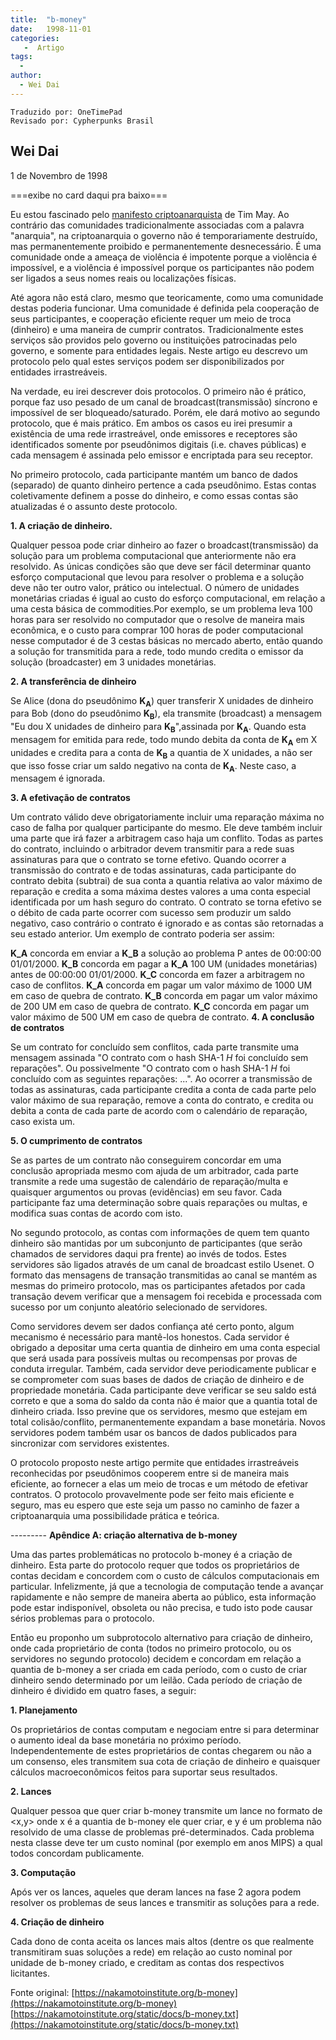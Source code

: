 ```yaml
---
title:  "b-money"
date:   1998-11-01
categories:
   -  Artigo
tags:
  -
author:
  - Wei Dai
---
```

```
Traduzido por: OneTimePad
Revisado por: Cypherpunks Brasil
```
  
## Wei Dai  
1 de Novembro de 1998

===exibe no card daqui pra baixo===

Eu estou fascinado pelo [manifesto criptoanarquista](https://cypherpunks.com.br/o-manifesto-criptoanarquista/) de Tim May. Ao contrário das comunidades tradicionalmente associadas com a palavra "anarquia", na criptoanarquia o governo não é temporariamente destruído, mas permanentemente proibido e permanentemente desnecessário. É uma comunidade onde a ameaça de violência é impotente porque a violência é impossível, e a violência é impossível porque os participantes não podem ser ligados a seus nomes reais ou localizações físicas.

Até agora não está claro, mesmo que teoricamente, como uma comunidade destas poderia funcionar. Uma comunidade é definida pela cooperação de seus participantes, e cooperação eficiente requer um meio de troca (dinheiro) e uma maneira de cumprir contratos. Tradicionalmente estes serviços são providos pelo governo ou instituições patrocinadas pelo governo, e somente para entidades legais. Neste artigo eu descrevo um protocolo pelo qual estes serviços podem ser disponibilizados por entidades irrastreáveis.

Na verdade, eu irei descrever dois protocolos. O primeiro não é prático, porque faz uso pesado de um canal de broadcast(transmissão) síncrono e impossível de ser bloqueado/saturado. Porém, ele dará motivo ao segundo protocolo, que é mais prático. Em ambos os casos eu irei presumir a existência de uma rede irrastreável, onde emissores e receptores são identificados somente por pseudônimos digitais (i.e. chaves públicas) e cada mensagem é assinada pelo emissor e encriptada para seu receptor.

No primeiro protocolo, cada participante mantém um banco de dados (separado) de quanto dinheiro pertence a cada pseudônimo. Estas contas coletivamente definem a posse do dinheiro, e como essas contas são atualizadas é o assunto deste protocolo.

**1\. A criação de dinheiro.**

Qualquer pessoa pode criar dinheiro ao fazer o broadcast(transmissão) da solução para um problema computacional que anteriormente não era resolvido. As únicas condições são que deve ser fácil determinar quanto esforço computacional que levou para resolver o problema e a solução deve não ter outro valor, prático ou intelectual. O número de unidades monetárias criadas é igual ao custo do esforço computacional, em relação a uma cesta básica de commodities.Por exemplo, se um problema leva 100 horas para ser resolvido no computador que o resolve de maneira mais econômica, e o custo para comprar 100 horas de poder computacional nesse computador é de 3 cestas básicas no mercado aberto, então quando a solução for transmitida para a rede, todo mundo credita o emissor da solução (broadcaster) em 3 unidades monetárias.

**2\. A transferência de dinheiro**

Se Alice (dona do pseudônimo **K<sub>A</sub>**) quer transferir X unidades de dinheiro para Bob (dono do pseudônimo **K<sub>B</sub>**), ela transmite (broadcast) a mensagem "Eu dou X unidades de dinheiro para **K<sub>B</sub>**",assinada por **K<sub>A</sub>**. Quando esta mensagem for emitida para rede, todo mundo debita da conta de **K<sub>A</sub>** em X unidades e credita para a conta de **K<sub>B</sub>** a quantia de X unidades, a não ser que isso fosse criar um saldo negativo na conta de **K<sub>A</sub>**. Neste caso, a mensagem é ignorada.

**3\. A efetivação de contratos**

Um contrato válido deve obrigatoriamente incluir uma reparação máxima no caso de falha por qualquer participante do mesmo. Ele deve também incluir uma parte que irá fazer a arbitragem caso haja um conflito. Todas as partes do contrato, incluindo o arbitrador devem transmitir para a rede suas assinaturas para que o contrato se torne efetivo. Quando ocorrer a transmissão do contrato e de todas assinaturas, cada participante do contrato debita (subtrai) de sua conta a quantia relativa ao valor máximo de reparação e credita a soma máxima destes valores a uma conta especial identificada por um hash seguro do contrato. O contrato se torna efetivo se o débito de cada parte ocorrer com sucesso sem produzir um saldo negativo, caso contrário o contrato é ignorado e as contas são retornadas a seu estado anterior. Um exemplo de contrato poderia ser assim:

**K_A** concorda em enviar a **K_B** a solução ao problema P antes de 00:00:00 01/01/2000\. **K_B** concorda em pagar a **K_A** 100 UM (unidades monetárias) antes de 00:00:00 01/01/2000\. **K_C** concorda em fazer a arbitragem no caso de conflitos. **K_A** concorda em pagar um valor máximo de 1000 UM em caso de quebra de contrato. **K_B** concorda em pagar um valor máximo de 200 UM em caso de quebra de contrato. **K_C** concorda em pagar um valor máximo de 500 UM em caso de quebra de contrato. **4\. A conclusão de contratos**

Se um contrato for concluído sem conflitos, cada parte transmite uma mensagem assinada "O contrato com o hash SHA-1 _H_ foi concluído sem reparações". Ou possivelmente "O contrato com o hash SHA-1 _H_ foi concluído com as seguintes reparações: ...". Ao ocorrer a transmissão de todas as assinaturas, cada participante credita a conta de cada parte pelo valor máximo de sua reparação, remove a conta do contrato, e credita ou debita a conta de cada parte de acordo com o calendário de reparação, caso exista um.

**5\. O cumprimento de contratos**

Se as partes de um contrato não conseguirem concordar em uma conclusão apropriada mesmo com ajuda de um arbitrador, cada parte transmite a rede uma sugestão de calendário de reparação/multa e quaisquer argumentos ou provas (evidências) em seu favor. Cada participante faz uma determinação sobre quais reparações ou multas, e modifica suas contas de acordo com isto.

No segundo protocolo, as contas com informações de quem tem quanto dinheiro são mantidas por um subconjunto de participantes (que serão chamados de servidores daqui pra frente) ao invés de todos. Estes servidores são ligados através de um canal de broadcast estilo Usenet. O formato das mensagens de transação transmitidas ao canal se mantém as mesmas do primeiro protocolo, mas os participantes afetados por cada transação devem verificar que a mensagem foi recebida e processada com sucesso por um conjunto aleatório selecionado de servidores.

Como servidores devem ser dados confiança até certo ponto, algum mecanismo é necessário para mantê-los honestos. Cada servidor é obrigado a depositar uma certa quantia de dinheiro em uma conta especial que será usada para possíveis multas ou recompensas por provas de conduta irregular. Também, cada servidor deve periodicamente publicar e se comprometer com suas bases de dados de criação de dinheiro e de propriedade monetária. Cada participante deve verificar se seu saldo está correto e que a soma do saldo da conta não é maior que a quantia total de dinheiro criada. Isso previne que os servidores, mesmo que estejam em total colisão/conflito, permanentemente expandam a base monetária. Novos servidores podem também usar os bancos de dados publicados para sincronizar com servidores existentes.

O protocolo proposto neste artigo permite que entidades irrastreáveis reconhecidas por pseudônimos cooperem entre si de maneira mais eficiente, ao fornecer a elas um meio de trocas e um método de efetivar contratos. O protocolo provavelmente pode ser feito mais eficiente e seguro, mas eu espero que este seja um passo no caminho de fazer a criptoanarquia uma possibilidade prática e teórica.

--------- **Apêndice A: criação alternativa de b-money**

Uma das partes problemáticas no protocolo b-money é a criação de dinheiro. Esta parte do protocolo requer que todos os proprietários de contas decidam e concordem com o custo de cálculos computacionais em particular. Infelizmente, já que a tecnologia de computação tende a avançar rapidamente e não sempre de maneira aberta ao público, esta informação pode estar indisponível, obsoleta ou não precisa, e tudo isto pode causar sérios problemas para o protocolo.

Então eu proponho um subprotocolo alternativo para criação de dinheiro, onde cada proprietário de conta (todos no primeiro protocolo, ou os servidores no segundo protocolo) decidem e concordam em relação a quantia de b-money a ser criada em cada período, com o custo de criar dinheiro sendo determinado por um leilão. Cada período de criação de dinheiro é dividido em quatro fases, a seguir:

**1\. Planejamento**

Os proprietários de contas computam e negociam entre si para determinar o aumento ideal da base monetária no próximo período. Independentemente de estes proprietários de contas chegarem ou não a um consenso, eles transmitem sua cota de criação de dinheiro e quaisquer cálculos macroeconômicos feitos para suportar seus resultados.

**2\. Lances**

Qualquer pessoa que quer criar b-money transmite um lance no formato de <x,y> onde x é a quantia de b-money ele quer criar, e y é um problema não resolvido de uma classe de problemas pré-determinados. Cada problema nesta classe deve ter um custo nominal (por exemplo em anos MIPS) a qual todos concordam publicamente.

**3\. Computação**

Após ver os lances, aqueles que deram lances na fase 2 agora podem resolver os problemas de seus lances e transmitir as soluções para a rede.

**4\. Criação de dinheiro**

Cada dono de conta aceita os lances mais altos (dentre os que realmente transmitiram suas soluções a rede) em relação ao custo nominal por unidade de b-money criado, e creditam as contas dos respectivos licitantes.

Fonte original: [https://nakamotoinstitute.org/b-money](https://nakamotoinstitute.org/b-money) [https://nakamotoinstitute.org/static/docs/b-money.txt](https://nakamotoinstitute.org/static/docs/b-money.txt)
